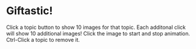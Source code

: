 # Giftastic!
Click a topic button to show 10 images for that topic.
Each additonal click will show 10 additional images!
Click the image to start and stop animation.
Ctrl-Click a topic to remove it.